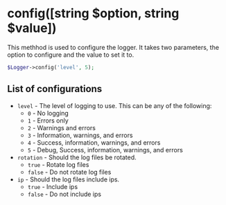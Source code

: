 # config([string $option, string $value])
This methhod is used to configure the logger. It takes two parameters, the option to configure and the value to set it to.

```php
$Logger->config('level', 5);
```

## List of configurations
- `level` - The level of logging to use. This can be any of the following:
  - `0` - No logging
  - `1` - Errors only
  - `2` - Warnings and errors
  - `3` - Information, warnings, and errors
  - `4` - Success, information, warnings, and errors
  - `5` - Debug, Success, information, warnings, and errors
- `rotation` - Should the log files be rotated.
  - `true` - Rotate log files
  - `false` - Do not rotate log files
- `ip` - Should the log files include ips.
  - `true` - Include ips
  - `false` - Do not include ips
